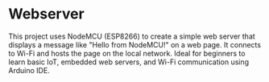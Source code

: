 # Webserver
This project uses NodeMCU (ESP8266) to create a simple web server that displays a message like "Hello from NodeMCU!" on a web page. It connects to Wi-Fi and hosts the page on the local network. Ideal for beginners to learn basic IoT, embedded web servers, and Wi-Fi communication using Arduino IDE.
